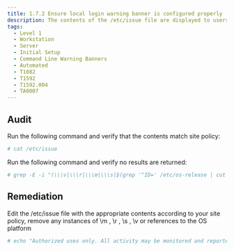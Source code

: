 ```yaml
---
title: 1.7.2 Ensure local login warning banner is configured properly
description: The contents of the /etc/issue file are displayed to users prior to login for local terminals. Unix-based systems have typically displayed information about the OS release and patch level upon logging in to the system. This information can be useful to developers who are developing software for a particular OS platform. If mingetty(8) supports the following options, they display operating system information= \m - machine architecture \r - operating system release \s - operating system name \v - operating system version - or the operating system's name
tags:
  - Level 1
  - Workstation
  - Server
  - Initial Setup
  - Command Line Warning Banners
  - Automated
  - T1082
  - T1592
  - T1592.004
  - TA0007
---
```


## Audit
Run the following command and verify that the contents match site policy:
```bash
# cat /etc/issue
```

Run the following command and verify no results are returned:
```bash
# grep -E -i "(\\\v|\\\r|\\\m|\\\s|$(grep '^ID=' /etc/os-release | cut -d= -f2 | sed -e 's/"//g'))" /etc/issue
```

## Remediation
Edit the /etc/issue file with the appropriate contents according to your site policy, remove any instances of \m , \r , \s , \v or references to the OS platform
```bash
# echo "Authorized uses only. All activity may be monitored and reported." > /etc/issue
```
